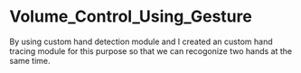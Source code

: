 # Volume_Control_Using_Gesture
By using custom hand detection module and I created an custom hand tracing module for this purpose so that we can recogonize two hands at the same time.
